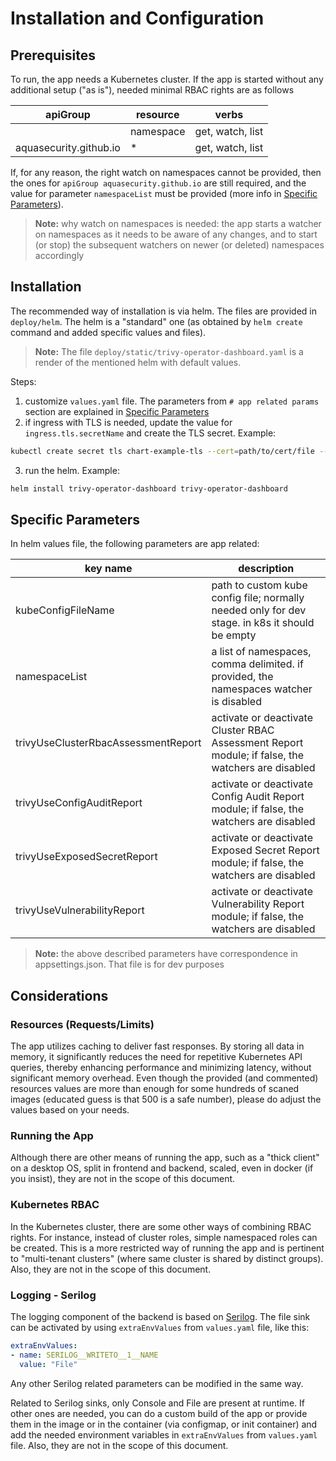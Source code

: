 # Installation and Configuration

## Prerequisites

To run, the app needs a Kubernetes cluster. If the app is started without any additional setup ("as is"), needed minimal RBAC rights are as follows

| apiGroup               | resource  | verbs            |
|------------------------|-----------|------------------|
|                        | namespace | get, watch, list |
| aquasecurity.github.io | *         | get, watch, list |

If, for any reason, the right watch on namespaces cannot be provided, then the ones for `apiGroup aquasecurity.github.io` are still required, and the value for parameter `namespaceList` must be provided (more info in [Specific Parameters](#specific-parameters)).

> **Note:** why watch on namespaces is needed: the app starts a watcher on namespaces as it needs to be aware of any changes, and to start (or stop) the subsequent watchers on newer (or deleted) namespaces accordingly

## Installation

The recommended way of installation is via helm. The files are provided in `deploy/helm`. The helm is a "standard" one (as obtained by `helm create` command and added specific values and files).

> **Note:** The file `deploy/static/trivy-operator-dashboard.yaml` is a render of the mentioned helm with default values.

Steps:

1. customize `values.yaml` file. The parameters from `# app related params` section are explained in [Specific Parameters](#specific-parameters)
2. if ingress with TLS is needed, update the value for `ingress.tls.secretName` and create the TLS secret. Example:
```sh
kubectl create secret tls chart-example-tls --cert=path/to/cert/file --key=path/to/key/file
```
3. run the helm. Example:
```sh
helm install trivy-operator-dashboard trivy-operator-dashboard
```

## Specific Parameters

In helm values file, the following parameters are app related:

| key name                            | description |
|-------------------------------------|-----|
| kubeConfigFileName                  | path to custom kube config file; normally needed only for dev stage. in k8s it should be empty |
| namespaceList                       | a list of namespaces, comma delimited. if provided, the namespaces watcher is disabled |
| trivyUseClusterRbacAssessmentReport | activate or deactivate Cluster RBAC Assessment Report module; if false, the watchers are disabled |
| trivyUseConfigAuditReport           | activate or deactivate Config Audit Report module; if false, the watchers are disabled |
| trivyUseExposedSecretReport         | activate or deactivate Exposed Secret Report module; if false, the watchers are disabled |
| trivyUseVulnerabilityReport         | activate or deactivate Vulnerability Report module; if false, the watchers are disabled |

> **Note:** the above described parameters have correspondence in appsettings.json. That file is for dev purposes

## Considerations

### Resources (Requests/Limits)

The app utilizes caching to deliver fast responses. By storing all data in memory, it significantly reduces the need for repetitive Kubernetes API queries, thereby enhancing performance and minimizing latency, without significant memory overhead. Even though the provided (and commented) resources values are more than enough for some hundreds of scaned images (educated guess is that 500 is a safe number), please do adjust the values based on your needs.

### Running the App

Although there are other means of running the app, such as a "thick client" on a desktop OS, split in frontend and backend, scaled, even in docker (if you insist), they are not in the scope of this document.

### Kubernetes RBAC

In the Kubernetes cluster, there are some other ways of combining RBAC rights. For instance, instead of cluster roles, simple namespaced roles can be created. This is a more restricted way of running the app and is pertinent to "multi-tenant clusters" (where same cluster is shared by distinct groups). Also, they are not in the scope of this document.

### Logging - Serilog

The logging component of the backend is based on [Serilog](https://github.com/serilog/serilog/blob/dev/README.md). The file sink can be activated by using `extraEnvValues` from `values.yaml` file, like this:
```yaml
extraEnvValues:
- name: SERILOG__WRITETO__1__NAME
  value: "File"
```
Any other Serilog related parameters can be modified in the same way.

Related to Serilog sinks, only Console and File are present at runtime. If other ones are needed, you can do a custom build of the app or provide them in the image or in the container (via configmap, or init container) and add the needed environment variables in `extraEnvValues` from `values.yaml` file. Also, they are not in the scope of this document.
